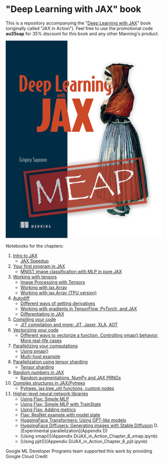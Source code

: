 # "Deep Learning with JAX" book

This is a repository accompanying the "[Deep Learning with JAX](https://www.manning.com/books/deep-learning-with-jax)" book (originally called "JAX in Action"). Feel free to use the promotional code **au35sap** for 35% discount for this book and any other Manning's product.

[![Deep Learning with JAX](Sapunov-MEAP-HI.png)](https://www.manning.com/books/deep-learning-with-jax)

Notebooks for the chapters:
1. [Intro to JAX](Chapter-1)
   - [JAX Speedup](Chapter-1/JAX_in_Action_Chapter_1_JAX_speedup.ipynb)
2. [Your first program in JAX](Chapter-2)
   - [MNIST image classification with MLP in pure JAX](Chapter-2/JAX_in_Action_Chapter_2_MNIST_MLP_Pure_JAX.ipynb)
3. [Working with tensors](Chapter-3)
   - [Image Processing with Tensors](Chapter-3/JAX_in_Action_Chapter_3_Image_Processing.ipynb)
   - [Working with jax.Array](Chapter-3/JAX_in_Action_Chapter_3_Array.ipynb)
   - [Working with jax.Array (TPU version)](Chapter-3/JAX_in_Action_Chapter_3_Array_with_TPU.ipynb)
4. [Autodiff](Chapter-4)
   - [Different ways of getting derivatives](Chapter-4/JAX_in_Action_Chapter_4_Different_ways_of_getting_derivatives.ipynb)
   - [Working with gradients in TensorFlow, PyTorch, and JAX](Chapter-4/JAX_in_Action_Chapter_4_Gradients_in_TensorFlow_PyTorch_JAX.ipynb)
   - [Differentiating in JAX](Chapter-4/JAX_in_Action_Chapter_4_Differentiating_in_JAX.ipynb)
5. [Compiling your code](Chapter-5)
   - [JIT compilation and more: JIT, Jaxpr, XLA, AOT](Chapter-5/JAX_in_Action_Chapter_5_JIT.ipynb)
6. [Vectorizing your code](Chapter-6)
   - [Different ways to vectorize a function, Controlling vmap() behavior, More real-life cases](Chapter-6/JAX_in_Action_Chapter_6_vmap.ipynb)
7. [Parallelizing your computations](Chapter-7)
   - [Using pmap()](Chapter-7/JAX_in_Action_Chapter_7_pmap.ipynb)
   - [Multi-host example](Chapter-7/worker.py)
8. [Parallelization using tensor sharding](Chapter-8)
   - [Tensor sharding](Chapter-8/JAX_in_Action_Chapter_8_Tensor_Sharding.ipynb)
9. [Random numbers in JAX](Chapter-9)
   - [Random augmentations, NumPy and JAX PRNGs](Chapter-9/JAX_in_Action_Chapter_9_Random_Numbers.ipynb)
10. [Complex structures in JAX/Pytrees](Chapter-10)
    - [Pytrees, jax.tree_util functions, custom nodes](Chapter-10/JAX_in_Action_Chapter_10_Pytrees.ipynb)
11. [Higher-level neural network libraries](Chapter-11)
    - [Using Flax: Simple MLP](Chapter-11/Chapter_11.1_MNIST_MLP_Flax_Simple.ipynb)
    - [Using Flax: Simple MLP with TrainState](Chapter-11/Chapter_11.1_MNIST_MLP_Flax_TrainState.ipynb)
    - [Using Flax: Adding metrics](Chapter-11/Chapter_11.1_MNIST_MLP_Flax_TrainState_with_metrics.ipynb)
    - [Flax: ResNet example with model state](Chapter-11/Chapter_11.2_Flax_Cats_vs_Dogs_ResNet.ipynb)
    - [HuggingFace Transformers: Using GPT-like models](Chapter-11/Chapter_11_3_HuggingFace_Using_GPT.ipynb)
    - [HuggingFace Diffusers: Generating images with Stable Diffusion](Chapter-11/Chapter_11.3_HuggingFace_Using_Diffusers.ipynb)
D. [Experimental parallelization](Appendix D)
    - [Using xmap()](Appendix D/JAX_in_Action_Chapter_8_xmap.ipynb)
    - [Using pjit()](Appendix D/JAX_in_Action_Chapter_8_pjit.ipynb)

Google ML Developer Programs team supported this work by providing Google Cloud Credit
